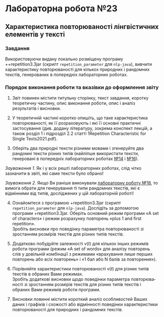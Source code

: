 # Лабораторна робота №23

## Характеристика повторюваності лінгвістичних елементів у тексті

### Завдання

Використовуючи видану локально розміщену програму ++repetition3.3jar (скрипт `repetition_parameter` для `nlp-java`), вивчити характеристику повторюваності для кількох природних і рандомних текстів, генерованих в попередніх лабораторних роботах.

### Порядок виконання роботи та вказівки до оформлення звіту

1. Звіт повинен містити титульну сторінку, текст завдання, коротку теоретичну частину, опис виконання роботи, опис і аналіз результатів і висновки. 

2. У теоретичній частині коротко опишіть, що таке характеристика повторюваності, як її розраховують і які її основні практичні застосування (див. додану літературу, зокрема конспект лекцій, а також розділ 1 і підрозділ 2.2 статті 1Repetition Characteristic for Single Texts2021.pdf).

3. Оберіть два природні тексти різними мовами і згенеруйте два рандомні тексти різних типів (найліпше використати тексти, генеровані в попередніх лабораторних роботах [№14](../lab14/task.md) і [№16](../lab16/task.md)).

*Зауваження 1*. Як і у всіх решті лабораторних роботах, слід чітко зазначити в звіті, які саме тексти було обрано!

*Зауваження 2*. Якщо Ви раніше виконували [лабораторну роботу №16](../lab16/task.md), то вимога обрати для генерування ті типи рандомних текстів, які є відмінними від типів, досліджених у цій лабораторній роботі!

4. Ознайомтеся з програмою +repetition3.3jar (скрипт `repetition_parameter` для `nlp-java`).
Дослідіть за допомогою програми +repetition3.3jar.
Оберіть основний режим програми «A set of characters» і режим розрахунку повторень «plus 1 and first repetition».  
Зробіть висновки про поведінку параметра повторюваності зі зростанням розмірів текстів для різних типів текстів.

5. Додатково побудуйте залежності $v(t)$ для кількох інших режимів роботи програми (режим «A set of words» для аналізу повторень слів у довільній комбінації з режимами «врахування лише перших повторень або всіх повторень» і «1 бал або N балів за повторення»).

6. Порівняйте характеристики повторюваності $v(t)$ для різних типів текстів в обраних Вами режимах.  
Зробіть додаткові висновки щодо поведінки параметра повторюва­ності зі зростанням розмірів текстів для різних типів текстів і обраних Вами режимів роботи програми.

7. Висновки повинні містити короткий аналіз особливостей Ваших даних і графіків і схожості або відмінності поведінки характеристики повторюваності для природних і рандомних текстів.
